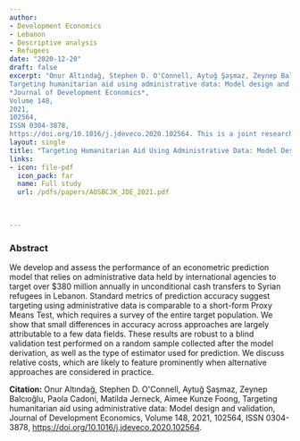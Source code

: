 ```yaml
---
author: 
- Development Economics
- Lebanon
- Descriptive analysis
- Refugees 
date: "2020-12-20"
draft: false
excerpt: "Onur Altındağ, Stephen D. O'Connell, Aytuğ Şaşmaz, Zeynep Balcıoğlu, Paola Cadoni, Matilda Jerneck, Aimee Kunze Foong,
Targeting humanitarian aid using administrative data: Model design and validation,
*Journal of Development Economics*,
Volume 148,
2021,
102564,
ISSN 0304-3878,
https://doi.org/10.1016/j.jdeveco.2020.102564. This is a joint research project with [UNHCR](https://www.unhcr.org/lb/) and [WFP](https://www.wfp.org/countries/lebanon) Lebanon."
layout: single
title: "Targeting Humanitarian Aid Using Administrative Data: Model Design and Validation"
links:
- icon: file-pdf
  icon_pack: far
  name: Full study  
  url: /pdfs/papers/AOSBCJK_JDE_2021.pdf

  
  
---
```


### Abstract 

We develop and assess the performance of an econometric prediction model that relies on administrative data held by international agencies to target over $380 million annually in unconditional cash transfers to Syrian refugees in Lebanon. Standard metrics of prediction accuracy suggest targeting using administrative data is comparable to a short-form Proxy Means Test, which requires a survey of the entire target population. We show that small differences in accuracy across approaches are largely attributable to a few data fields. These results are robust to a blind validation test performed on a random sample collected after the model derivation, as well as the type of estimator used for prediction. We discuss relative costs, which are likely to feature prominently when alternative approaches are considered in practice.

**Citation:** Onur Altındağ, Stephen D. O'Connell, Aytuğ Şaşmaz, Zeynep Balcıoğlu, Paola Cadoni, Matilda Jerneck, Aimee Kunze Foong,
Targeting humanitarian aid using administrative data: Model design and validation,
Journal of Development Economics,
Volume 148,
2021,
102564,
ISSN 0304-3878,
https://doi.org/10.1016/j.jdeveco.2020.102564.



